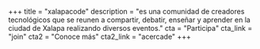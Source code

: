 +++
title = "xalapacode"
description = "es una comunidad de creadores tecnológicos que se reunen a compartir, debatir, enseñar y aprender en la ciudad de Xalapa realizando diversos eventos."
cta = "Participa"
cta_link = "join"
cta2 = "Conoce más"
cta2_link = "acercade"
+++
